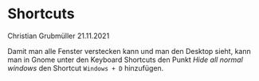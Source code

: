 # Shortcuts

Christian Grubmüller 21.11.2021

Damit man alle Fenster verstecken kann und man den Desktop sieht, kann man in Gnome unter den Keyboard Shortcuts den Punkt *Hide all normal windows* den Shortcut `Windows + D` hinzufügen.

